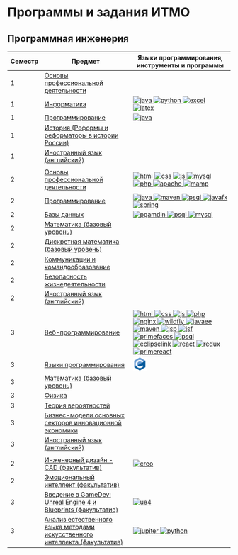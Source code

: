 # Программы и задания ИТМО
## Программная инженерия 
| Семестр | Предмет                                                                                                                                                                      | Языки программирования, инструменты и программы                                                                                                                                                                                                                                                                                                                                                                                                                                                                                                                                                                                                                                                                                                                                                                                                                                                                                                                                                                                                                                                                                                                                                                                                                                                                                                                                                                                                                                                                                                                                                                                                                                                                                                                                                                                                                                                                                                                                                                                                                                                                                                                                                                                                                                                                                                                                                                                                                                                                                                                                                                                                                                                                                                                                                                                                                                                                                                                                                                                                                                                                                                                                                                                                                                                                                                                                                                                                                                                                                                                                                                                                                    |
|---------|------------------------------------------------------------------------------------------------------------------------------------------------------------------------------|--------------------------------------------------------------------------------------------------------------------------------------------------------------------------------------------------------------------------------------------------------------------------------------------------------------------------------------------------------------------------------------------------------------------------------------------------------------------------------------------------------------------------------------------------------------------------------------------------------------------------------------------------------------------------------------------------------------------------------------------------------------------------------------------------------------------------------------------------------------------------------------------------------------------------------------------------------------------------------------------------------------------------------------------------------------------------------------------------------------------------------------------------------------------------------------------------------------------------------------------------------------------------------------------------------------------------------------------------------------------------------------------------------------------------------------------------------------------------------------------------------------------------------------------------------------------------------------------------------------------------------------------------------------------------------------------------------------------------------------------------------------------------------------------------------------------------------------------------------------------------------------------------------------------------------------------------------------------------------------------------------------------------------------------------------------------------------------------------------------------------------------------------------------------------------------------------------------------------------------------------------------------------------------------------------------------------------------------------------------------------------------------------------------------------------------------------------------------------------------------------------------------------------------------------------------------------------------------------------------------------------------------------------------------------------------------------------------------------------------------------------------------------------------------------------------------------------------------------------------------------------------------------------------------------------------------------------------------------------------------------------------------------------------------------------------------------------------------------------------------------------------------------------------------------------------------------------------------------------------------------------------------------------------------------------------------------------------------------------------------------------------------------------------------------------------------------------------------------------------------------------------------------------------------------------------------------------------------------------------------------------------------------------------------|
| 1       | [Основы профессиональной деятельности](https://github.com/VeraKasianenko/ITMO_Software_engineering/tree/main/1_term_Software_engineering/OPD)                                |                                                                                                                                                                                                                                                                                                                                                                                                                                                                                                                                                                                                                                                                                                                                                                                                                                                                                                                                                                                                                                                                                                                                                                                                                                                                                                                                                                                                                                                                                                                                                                                                                                                                                                                                                                                                                                                                                                                                                                                                                                                                                                                                                                                                                                                                                                                                                                                                                                                                                                                                                                                                                                                                                                                                                                                                                                                                                                                                                                                                                                                                                                                                                                                                                                                                                                                                                                                                                                                                                                                                                                                                                                                                    |
| 1       | [Информатика](https://github.com/VeraKasianenko/Informatic_SE)                                                                                                               | <a href="https://www.oracle.com/cis/java/" target="_blank" rel="noreferrer"> <img src="https://cdn.jsdelivr.net/gh/devicons/devicon/icons/java/java-original.svg" alt="java" width="30" height="30"/> </a> <a href="https://www.python.org/" target="_blank" rel="noreferrer"> <img src="https://cdn.jsdelivr.net/gh/devicons/devicon/icons/python/python-original.svg" alt="python" width="30" height="30"/> </a> <a href="https://www.microsoft.com/ru-ru/microsoft-365/excel" target="_blank" rel="noreferrer"> <img src="https://github.com/VeraKasianenko/VeraKasianenko/assets/112972833/69148434-5ab3-4cd9-9c44-069ce7e97e1e" alt="excel" width="30" height="30"/> </a> <a href="https://www.latex-project.org/" target="_blank" rel="noreferrer"> <img src="https://cdn.jsdelivr.net/gh/devicons/devicon/icons/latex/latex-original.svg" alt="latex" width="30" height="30"/> </a>                                                                                                                                                                                                                                                                                                                                                                                                                                                                                                                                                                                                                                                                                                                                                                                                                                                                                                                                                                                                                                                                                                                                                                                                                                                                                                                                                                                                                                                                                                                                                                                                                                                                                                                                                                                                                                                                                                                                                                                                                                                                                                                                                                                                                                                                                                                                                                                                                                                                                                                                                                                                                                                                                                                                                                         |
| 1       | [Программирование](https://github.com/VeraKasianenko/Programming_1_term_SE)                                                                                                  | <a href="https://www.oracle.com/cis/java/" target="_blank" rel="noreferrer"> <img src="https://cdn.jsdelivr.net/gh/devicons/devicon/icons/java/java-original.svg" alt="java" width="30" height="30"/> </a>                                                                                                                                                                                                                                                                                                                                                                                                                                                                                                                                                                                                                                                                                                                                                                                                                                                                                                                                                                                                                                                                                                                                                                                                                                                                                                                                                                                                                                                                                                                                                                                                                                                                                                                                                                                                                                                                                                                                                                                                                                                                                                                                                                                                                                                                                                                                                                                                                                                                                                                                                                                                                                                                                                                                                                                                                                                                                                                                                                                                                                                                                                                                                                                                                                                                                                                                                                                                                                                         |
| 1       | [История (Реформы и реформаторы в истории России)](https://github.com/VeraKasianenko/ITMO_ICT/tree/main/1_term_ICT/History)                                                  |                                                                                                                                                                                                                                                                                                                                                                                                                                                                                                                                                                                                                                                                                                                                                                                                                                                                                                                                                                                                                                                                                                                                                                                                                                                                                                                                                                                                                                                                                                                                                                                                                                                                                                                                                                                                                                                                                                                                                                                                                                                                                                                                                                                                                                                                                                                                                                                                                                                                                                                                                                                                                                                                                                                                                                                                                                                                                                                                                                                                                                                                                                                                                                                                                                                                                                                                                                                                                                                                                                                                                                                                                                                                    |
| 1       | [Иностранный язык (английский)](https://github.com/VeraKasianenko/ITMO_ICT/tree/main/1_term_ICT/English)                                                                     |                                                                                                                                                                                                                                                                                                                                                                                                                                                                                                                                                                                                                                                                                                                                                                                                                                                                                                                                                                                                                                                                                                                                                                                                                                                                                                                                                                                                                                                                                                                                                                                                                                                                                                                                                                                                                                                                                                                                                                                                                                                                                                                                                                                                                                                                                                                                                                                                                                                                                                                                                                                                                                                                                                                                                                                                                                                                                                                                                                                                                                                                                                                                                                                                                                                                                                                                                                                                                                                                                                                                                                                                                                                                    |
|         |                                                                                                                                                                              |                                                                                                                                                                                                                                                                                                                                                                                                                                                                                                                                                                                                                                                                                                                                                                                                                                                                                                                                                                                                                                                                                                                                                                                                                                                                                                                                                                                                                                                                                                                                                                                                                                                                                                                                                                                                                                                                                                                                                                                                                                                                                                                                                                                                                                                                                                                                                                                                                                                                                                                                                                                                                                                                                                                                                                                                                                                                                                                                                                                                                                                                                                                                                                                                                                                                                                                                                                                                                                                                                                                                                                                                                                                                    |
| 2       | [Основы профессиональной деятельности](https://github.com/VeraKasianenko/OPD_web)                                                                                            | <a href="https://html.spec.whatwg.org/multipage/" target="_blank" rel="noreferrer"> <img src="https://cdn.jsdelivr.net/gh/devicons/devicon/icons/html5/html5-original.svg" alt="html" width="30" height="30"/> </a>   <a href="https://www.w3.org/Style/CSS/" target="_blank" rel="noreferrer"> <img src="https://cdn.jsdelivr.net/gh/devicons/devicon/icons/css3/css3-original.svg" alt="css" width="30" height="30"/> </a>  <a href="https://www.ecma-international.org/publications-and-standards/standards/ecma-262/" target="_blank" rel="noreferrer"> <img src="https://cdn.jsdelivr.net/gh/devicons/devicon/icons/javascript/javascript-original.svg" alt="js" width="30" height="30"/> </a> <a href="https://www.mysql.com/" target="_blank" rel="noreferrer"> <img src="https://cdn.jsdelivr.net/gh/devicons/devicon/icons/mysql/mysql-original.svg" alt="mysql" width="30" height="30"/> </a>  <a href="https://www.php.net/" target="_blank" rel="noreferrer"> <img src="https://cdn.jsdelivr.net/gh/devicons/devicon/icons/php/php-original.svg" alt="php" width="30" height="30"/> </a>  <a href="https://httpd.apache.org/" target="_blank" rel="noreferrer"> <img src="https://cdn.jsdelivr.net/gh/devicons/devicon/icons/apache/apache-original.svg" alt="apache" width="30" height="30"/> </a>   <a href="https://www.mamp.info/en/windows/" target="_blank" rel="noreferrer"> <img src="https://github.com/VeraKasianenko/VeraKasianenko/assets/112972833/7c9a3071-2dcf-4a56-9f6a-b8a056e9921a" alt="mamp" width="30" height="30"/> </a>                                                                                                                                                                                                                                                                                                                                                                                                                                                                                                                                                                                                                                                                                                                                                                                                                                                                                                                                                                                                                                                                                                                                                                                                                                                                                                                                                                                                                                                                                                                                                                                                                                                                                                                                                                                                                                                                                                                                                                                                                                                                                                         |
| 2       | [Программирование](https://github.com/VeraKasianenko/Programming_2_term_SE)                                                                                                  | <a href="https://www.oracle.com/cis/java/" target="_blank" rel="noreferrer"> <img src="https://cdn.jsdelivr.net/gh/devicons/devicon/icons/java/java-original.svg" alt="java" width="30" height="30"/> </a> <a href="https://maven.apache.org/" target="_blank" rel="noreferrer"> <img src="https://github.com/VeraKasianenko/VeraKasianenko/assets/112972833/e542f1c7-3286-4657-87fb-aa540a38d2cb" alt="maven" width="30" /> </a> <a href="https://www.postgresql.org/" target="_blank" rel="noreferrer"> <img src="https://cdn.jsdelivr.net/gh/devicons/devicon/icons/postgresql/postgresql-original.svg" alt="psql" width="30" height="30"/> </a>  <a href="https://openjfx.io/" target="_blank" rel="noreferrer"> <img src="https://github.com/VeraKasianenko/VeraKasianenko/assets/112972833/318c44ef-43b6-4883-82d7-ed63e3ce4c55" alt="javafx" width="30" /> </a> <a href="https://spring.io/" target="_blank" rel="noreferrer"> <img src="https://cdn.jsdelivr.net/gh/devicons/devicon/icons/spring/spring-original.svg" alt="spring" width="30" height="30"/> </a>                                                                                                                                                                                                                                                                                                                                                                                                                                                                                                                                                                                                                                                                                                                                                                                                                                                                                                                                                                                                                                                                                                                                                                                                                                                                                                                                                                                                                                                                                                                                                                                                                                                                                                                                                                                                                                                                                                                                                                                                                                                                                                                                                                                                                                                                                                                                                                                                                                                                                                                                                                                          |
| 2       | [Базы данных](https://github.com/VeraKasianenko/Database_SE)                                                                                                                 | <a href="https://www.pgadmin.org/" target="_blank" rel="noreferrer"> <img src="https://github.com/VeraKasianenko/VeraKasianenko/assets/112972833/5ae0d398-75f1-4ef0-9d84-5d3248e4ef4a" alt="pgamdin" width="30" height="30"/> </a> <a href="https://www.postgresql.org/" target="_blank" rel="noreferrer"> <img src="https://cdn.jsdelivr.net/gh/devicons/devicon/icons/postgresql/postgresql-original.svg" alt="psql" width="30" height="30"/> </a> <a href="https://www.mysql.com/" target="_blank" rel="noreferrer"> <img src="https://cdn.jsdelivr.net/gh/devicons/devicon/icons/mysql/mysql-original.svg" alt="mysql" width="30" height="30"/> </a>                                                                                                                                                                                                                                                                                                                                                                                                                                                                                                                                                                                                                                                                                                                                                                                                                                                                                                                                                                                                                                                                                                                                                                                                                                                                                                                                                                                                                                                                                                                                                                                                                                                                                                                                                                                                                                                                                                                                                                                                                                                                                                                                                                                                                                                                                                                                                                                                                                                                                                                                                                                                                                                                                                                                                                                                                                                                                                                                                                                                           |
| 2       | [Математика (базовый уровень)](https://github.com/VeraKasianenko/ITMO_Software_engineering/tree/main/2_term_Software_engineering/Mathematics)                                |                                                                                                                                                                                                                                                                                                                                                                                                                                                                                                                                                                                                                                                                                                                                                                                                                                                                                                                                                                                                                                                                                                                                                                                                                                                                                                                                                                                                                                                                                                                                                                                                                                                                                                                                                                                                                                                                                                                                                                                                                                                                                                                                                                                                                                                                                                                                                                                                                                                                                                                                                                                                                                                                                                                                                                                                                                                                                                                                                                                                                                                                                                                                                                                                                                                                                                                                                                                                                                                                                                                                                                                                                                                                    |
| 2       | [Дискретная математика (базовый уровень)](https://github.com/VeraKasianenko/ITMO_Software_engineering/tree/main/2_term_Software_engineering/Discrete_math)                   |                                                                                                                                                                                                                                                                                                                                                                                                                                                                                                                                                                                                                                                                                                                                                                                                                                                                                                                                                                                                                                                                                                                                                                                                                                                                                                                                                                                                                                                                                                                                                                                                                                                                                                                                                                                                                                                                                                                                                                                                                                                                                                                                                                                                                                                                                                                                                                                                                                                                                                                                                                                                                                                                                                                                                                                                                                                                                                                                                                                                                                                                                                                                                                                                                                                                                                                                                                                                                                                                                                                                                                                                                                                                    |
| 2       | [Коммуникации и командообразование](https://github.com/VeraKasianenko/ITMO_Software_engineering/tree/main/2_term_Software_engineering/Communication_and_team_building)       |                                                                                                                                                                                                                                                                                                                                                                                                                                                                                                                                                                                                                                                                                                                                                                                                                                                                                                                                                                                                                                                                                                                                                                                                                                                                                                                                                                                                                                                                                                                                                                                                                                                                                                                                                                                                                                                                                                                                                                                                                                                                                                                                                                                                                                                                                                                                                                                                                                                                                                                                                                                                                                                                                                                                                                                                                                                                                                                                                                                                                                                                                                                                                                                                                                                                                                                                                                                                                                                                                                                                                                                                                                                                    |
| 2       | [Безопасность жизнедеятельности](https://github.com/VeraKasianenko/ITMO_Software_engineering/tree/main/2_term_Software_engineering/Life_safety)                              |                                                                                                                                                                                                                                                                                                                                                                                                                                                                                                                                                                                                                                                                                                                                                                                                                                                                                                                                                                                                                                                                                                                                                                                                                                                                                                                                                                                                                                                                                                                                                                                                                                                                                                                                                                                                                                                                                                                                                                                                                                                                                                                                                                                                                                                                                                                                                                                                                                                                                                                                                                                                                                                                                                                                                                                                                                                                                                                                                                                                                                                                                                                                                                                                                                                                                                                                                                                                                                                                                                                                                                                                                                                                    |
| 2       | [Иностранный язык (английский)](https://github.com/VeraKasianenko/ITMO_Software_engineering/tree/main/2_term_Software_engineering/English)                                   |                                                                                                                                                                                                                                                                                                                                                                                                                                                                                                                                                                                                                                                                                                                                                                                                                                                                                                                                                                                                                                                                                                                                                                                                                                                                                                                                                                                                                                                                                                                                                                                                                                                                                                                                                                                                                                                                                                                                                                                                                                                                                                                                                                                                                                                                                                                                                                                                                                                                                                                                                                                                                                                                                                                                                                                                                                                                                                                                                                                                                                                                                                                                                                                                                                                                                                                                                                                                                                                                                                                                                                                                                                                                    |
|         |                                                                                                                                                                              |                                                                                                                                                                                                                                                                                                                                                                                                                                                                                                                                                                                                                                                                                                                                                                                                                                                                                                                                                                                                                                                                                                                                                                                                                                                                                                                                                                                                                                                                                                                                                                                                                                                                                                                                                                                                                                                                                                                                                                                                                                                                                                                                                                                                                                                                                                                                                                                                                                                                                                                                                                                                                                                                                                                                                                                                                                                                                                                                                                                                                                                                                                                                                                                                                                                                                                                                                                                                                                                                                                                                                                                                                                                                    |
| 3       | [Веб-программирование](https://github.com/VeraKasianenko/Web_programming_SE)                                                                                                 | <a href="https://html.spec.whatwg.org/multipage/" target="_blank" rel="noreferrer"> <img src="https://cdn.jsdelivr.net/gh/devicons/devicon/icons/html5/html5-original.svg" alt="html" width="30" height="30"/> </a>   <a href="https://www.w3.org/Style/CSS/" target="_blank" rel="noreferrer"> <img src="https://cdn.jsdelivr.net/gh/devicons/devicon/icons/css3/css3-original.svg" alt="css" width="30" height="30"/> </a>  <a href="https://www.ecma-international.org/publications-and-standards/standards/ecma-262/" target="_blank" rel="noreferrer"> <img src="https://cdn.jsdelivr.net/gh/devicons/devicon/icons/javascript/javascript-original.svg" alt="js" width="30" height="30"/> </a>  <a href="https://www.php.net/" target="_blank" rel="noreferrer"> <img src="https://cdn.jsdelivr.net/gh/devicons/devicon/icons/php/php-original.svg" alt="php" width="30" height="30"/> </a>  <a href="https://nginx.org/ru/" target="_blank" rel="noreferrer"> <img src="https://cdn.jsdelivr.net/gh/devicons/devicon/icons/nginx/nginx-original.svg" alt="nginx" width="30" height="30"/> </a> <a href="https://www.wildfly.org/" target="_blank" rel="noreferrer"> <img src="https://ms-vsts.gallerycdn.vsassets.io/extensions/ms-vsts/jboss-wildfly-management-extension/0.112.1/1485289762175/Microsoft.VisualStudio.Services.Icons.Default" alt="wildfly" width="30" /> </a> <a href="https://www.oracle.com/java/technologies/java-ee-glance.html" target="_blank" rel="noreferrer"> <img src="https://github.com/VeraKasianenko/VeraKasianenko/assets/112972833/8b246b1b-78c5-48f1-905c-4b174c196fed" alt="javaee" width="30"/> </a> <a href="https://maven.apache.org/" target="_blank" rel="noreferrer"> <img src="https://github.com/VeraKasianenko/VeraKasianenko/assets/112972833/e542f1c7-3286-4657-87fb-aa540a38d2cb" alt="maven" width="30" /> </a>  <a href="https://projects.eclipse.org/projects/ee4j.jsp" target="_blank" rel="noreferrer"> <img src="https://www.seekpng.com/png/full/264-2646641_jsp-open-file-format-with-java-logo-comments.png" alt="jsp" width="30" height="30"/> </a> <a href="https://javaee.github.io/javaserverfaces-spec/" target="_blank" rel="noreferrer"> <img src="https://www.aipbarcelona.com/wp-content/uploads/2016/08/Curso-de-Java-server-Faces.png" alt="jsf" width="30" height="30"/> </a> <a href="https://www.primefaces.org/" target="_blank" rel="noreferrer"> <img src="https://www.nicepng.com/png/full/69-696742_primeng-logo-white-semi-transparent-download-primefaces-react.png" alt="primefaces" width="30" height="30"/> </a> <a href="https://www.postgresql.org/" target="_blank" rel="noreferrer"> <img src="https://cdn.jsdelivr.net/gh/devicons/devicon/icons/postgresql/postgresql-original.svg" alt="psql" width="30" height="30"/> </a> <a href="https://eclipse.dev/eclipselink/" target="_blank" rel="noreferrer"> <img src="https://www.mdagis.com/wp-content/uploads/2017/01/eclipselink.png" alt="eclipselink" width="30" /> </a> <a href="https://react.dev/" target="_blank" rel="noreferrer"> <img src="https://cdn.jsdelivr.net/gh/devicons/devicon/icons/react/react-original.svg" alt="react" width="30"/> </a> <a href="https://redux.js.org/" target="_blank" rel="noreferrer"> <img src="https://cdn.jsdelivr.net/gh/devicons/devicon/icons/redux/redux-original.svg" alt="redux" width="30"/> </a> <a href="https://primereact.org/" target="_blank" rel="noreferrer"> <img src="https://cdn.worldvectorlogo.com/logos/primereact-1.svg" alt="primereact" width="30"/> </a> |
| 3       | [Языки программирования](https://github.com/VeraKasianenko/Programming_languages)                                                                                            | <a href="https://www.iso.org/standard/74528.html" target="_blank" rel="noreferrer"> <img src="https://raw.githubusercontent.com/devicons/devicon/master/icons/c/c-original.svg" alt="c" width="30" height="30"/> </a>                                                                                                                                                                                                                                                                                                                                                                                                                                                                                                                                                                                                                                                                                                                                                                                                                                                                                                                                                                                                                                                                                                                                                                                                                                                                                                                                                                                                                                                                                                                                                                                                                                                                                                                                                                                                                                                                                                                                                                                                                                                                                                                                                                                                                                                                                                                                                                                                                                                                                                                                                                                                                                                                                                                                                                                                                                                                                                                                                                                                                                                                                                                                                                                                                                                                                                                                                                                                                                              |
| 3       | [Математика (базовый уровень)](https://github.com/VeraKasianenko/ITMO_Software_engineering/tree/main/3_term_Software_engineering/Mathematics)                                |                                                                                                                                                                                                                                                                                                                                                                                                                                                                                                                                                                                                                                                                                                                                                                                                                                                                                                                                                                                                                                                                                                                                                                                                                                                                                                                                                                                                                                                                                                                                                                                                                                                                                                                                                                                                                                                                                                                                                                                                                                                                                                                                                                                                                                                                                                                                                                                                                                                                                                                                                                                                                                                                                                                                                                                                                                                                                                                                                                                                                                                                                                                                                                                                                                                                                                                                                                                                                                                                                                                                                                                                                                                                    |
| 3       | [Физика](https://github.com/VeraKasianenko/ITMO_Software_engineering/tree/main/3_term_Software_engineering/Physics)                                                          |                                                                                                                                                                                                                                                                                                                                                                                                                                                                                                                                                                                                                                                                                                                                                                                                                                                                                                                                                                                                                                                                                                                                                                                                                                                                                                                                                                                                                                                                                                                                                                                                                                                                                                                                                                                                                                                                                                                                                                                                                                                                                                                                                                                                                                                                                                                                                                                                                                                                                                                                                                                                                                                                                                                                                                                                                                                                                                                                                                                                                                                                                                                                                                                                                                                                                                                                                                                                                                                                                                                                                                                                                                                                    |
| 3       | [Теория вероятностей](https://github.com/VeraKasianenko/ITMO_Software_engineering/tree/main/3_term_Software_engineering/Probability_theory)                                  |                                                                                                                                                                                                                                                                                                                                                                                                                                                                                                                                                                                                                                                                                                                                                                                                                                                                                                                                                                                                                                                                                                                                                                                                                                                                                                                                                                                                                                                                                                                                                                                                                                                                                                                                                                                                                                                                                                                                                                                                                                                                                                                                                                                                                                                                                                                                                                                                                                                                                                                                                                                                                                                                                                                                                                                                                                                                                                                                                                                                                                                                                                                                                                                                                                                                                                                                                                                                                                                                                                                                                                                                                                                                    |
| 3       | [Бизнес-модели основных секторов инновационной экономики](https://github.com/VeraKasianenko/ITMO_Software_engineering/tree/main/3_term_Software_engineering/Business_models) |                                                                                                                                                                                                                                                                                                                                                                                                                                                                                                                                                                                                                                                                                                                                                                                                                                                                                                                                                                                                                                                                                                                                                                                                                                                                                                                                                                                                                                                                                                                                                                                                                                                                                                                                                                                                                                                                                                                                                                                                                                                                                                                                                                                                                                                                                                                                                                                                                                                                                                                                                                                                                                                                                                                                                                                                                                                                                                                                                                                                                                                                                                                                                                                                                                                                                                                                                                                                                                                                                                                                                                                                                                                                    |
| 3       | [Иностранный язык (английский)](https://github.com/VeraKasianenko/ITMO_Software_engineering/tree/main/3_term_Software_engineering/English)                                   |                                                                                                                                                                                                                                                                                                                                                                                                                                                                                                                                                                                                                                                                                                                                                                                                                                                                                                                                                                                                                                                                                                                                                                                                                                                                                                                                                                                                                                                                                                                                                                                                                                                                                                                                                                                                                                                                                                                                                                                                                                                                                                                                                                                                                                                                                                                                                                                                                                                                                                                                                                                                                                                                                                                                                                                                                                                                                                                                                                                                                                                                                                                                                                                                                                                                                                                                                                                                                                                                                                                                                                                                                                                                    |
|         |                                                                                                                                                                              |                                                                                                                                                                                                                                                                                                                                                                                                                                                                                                                                                                                                                                                                                                                                                                                                                                                                                                                                                                                                                                                                                                                                                                                                                                                                                                                                                                                                                                                                                                                                                                                                                                                                                                                                                                                                                                                                                                                                                                                                                                                                                                                                                                                                                                                                                                                                                                                                                                                                                                                                                                                                                                                                                                                                                                                                                                                                                                                                                                                                                                                                                                                                                                                                                                                                                                                                                                                                                                                                                                                                                                                                                                                                    |
| 2       | [Инженерный дизайн - CAD (факультатив)](https://github.com/VeraKasianenko/CAD_elective)                                                                                      | <a href="https://www.ptc.com/en/products/creo" target="_blank" rel="noreferrer"> <img src="https://github.com/VeraKasianenko/VeraKasianenko/assets/112972833/81e89d80-7955-4031-833e-6618ce56ba72" alt="creo" width="30" /> </a>                                                                                                                                                                                                                                                                                                                                                                                                                                                                                                                                                                                                                                                                                                                                                                                                                                                                                                                                                                                                                                                                                                                                                                                                                                                                                                                                                                                                                                                                                                                                                                                                                                                                                                                                                                                                                                                                                                                                                                                                                                                                                                                                                                                                                                                                                                                                                                                                                                                                                                                                                                                                                                                                                                                                                                                                                                                                                                                                                                                                                                                                                                                                                                                                                                                                                                                                                                                                                                   |
| 2       | [Эмоциональный интеллект (факультатив)](https://github.com/VeraKasianenko/ITMO_Software_engineering/tree/main/2_term_Software_engineering/EQ)                                |                                                                                                                                                                                                                                                                                                                                                                                                                                                                                                                                                                                                                                                                                                                                                                                                                                                                                                                                                                                                                                                                                                                                                                                                                                                                                                                                                                                                                                                                                                                                                                                                                                                                                                                                                                                                                                                                                                                                                                                                                                                                                                                                                                                                                                                                                                                                                                                                                                                                                                                                                                                                                                                                                                                                                                                                                                                                                                                                                                                                                                                                                                                                                                                                                                                                                                                                                                                                                                                                                                                                                                                                                                                                    |
| 3       | [Введение в GameDev: Unreal Engine 4 и Blueprints (факультатив)](https://github.com/VeraKasianenko/UE4_and_Blueprints_elective)                                              | <a href="https://www.unrealengine.com/en-US" target="_blank" rel="noreferrer"> <img src="https://media.graphassets.com/B8hDILAISampfm5yFOQA" alt="ue4" width="30" height="30"/> </a>                                                                                                                                                                                                                                                                                                                                                                                                                                                                                                                                                                                                                                                                                                                                                                                                                                                                                                                                                                                                                                                                                                                                                                                                                                                                                                                                                                                                                                                                                                                                                                                                                                                                                                                                                                                                                                                                                                                                                                                                                                                                                                                                                                                                                                                                                                                                                                                                                                                                                                                                                                                                                                                                                                                                                                                                                                                                                                                                                                                                                                                                                                                                                                                                                                                                                                                                                                                                                                                                               |
| 3       | [Анализ естественного языка методами искусственного интеллекта (факультатив)](https://github.com/VeraKasianenko/NLP_elective)                                                | <a href="https://jupyter.org/" target="_blank" rel="noreferrer"> <img src="https://cdn.jsdelivr.net/gh/devicons/devicon/icons/jupyter/jupyter-original-wordmark.svg" alt="jupiter" width="30" height="30"/> </a>   <a href="https://www.python.org/" target="_blank" rel="noreferrer"> <img src="https://cdn.jsdelivr.net/gh/devicons/devicon/icons/python/python-original.svg" alt="python" width="30" height="30"/> </a>                                                                                                                                                                                                                                                                                                                                                                                                                                                                                                                                                                                                                                                                                                                                                                                                                                                                                                                                                                                                                                                                                                                                                                                                                                                                                                                                                                                                                                                                                                                                                                                                                                                                                                                                                                                                                                                                                                                                                                                                                                                                                                                                                                                                                                                                                                                                                                                                                                                                                                                                                                                                                                                                                                                                                                                                                                                                                                                                                                                                                                                                                                                                                                                                                                         |                                                                                                   
